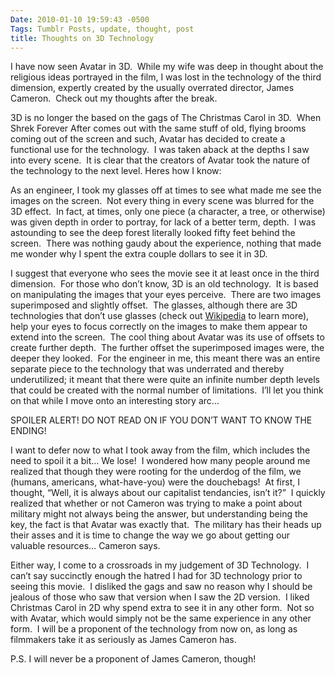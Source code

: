 ```yaml
---
Date: 2010-01-10 19:59:43 -0500
Tags: Tumblr Posts, update, thought, post
title: Thoughts on 3D Technology
---
```


I have now seen Avatar in 3D.  While my wife was deep in thought about the religious ideas portrayed in the film, I was lost in the technology of the third dimension, expertly created by the usually overrated director, James Cameron.  Check out my thoughts after the break.

3D is no longer the based on the gags of The Christmas Carol in 3D.  When Shrek Forever After comes out with the same stuff of old, flying brooms coming out of the screen and such, Avatar has decided to create a functional use for the technology.  I was taken aback at the depths I saw into every scene.  It is clear that the creators of Avatar took the nature of the technology to the next level. Heres how I know:

As an engineer, I took my glasses off at times to see what made me see the images on the screen.  Not every thing in every scene was blurred for the 3D effect.  In fact, at times, only one piece (a character, a tree, or otherwise) was given depth in order to portray, for lack of a better term, depth.  I was astounding to see the deep forest literally looked fifty feet behind the screen.  There was nothing gaudy about the experience, nothing that made me wonder why I spent the extra couple dollars to see it in 3D.

I suggest that everyone who sees the movie see it at least once in the third dimension.  For those who don’t know, 3D is an old technology.  It is based on manipulating the images that your eyes perceive.  There are two images superimposed and slightly offset.  The glasses, although there are 3D technologies that don’t use glasses (check out [Wikipedia](http://en.wikipedia.org/wiki/3-D_film "3D Technology") to learn more), help your eyes to focus correctly on the images to make them appear to extend into the screen.  The cool thing about Avatar was its use of offsets to create further depth.  The further offset the superimposed images were, the deeper they looked.  For the engineer in me, this meant there was an entire separate piece to the technology that was underrated and thereby underutilized; it meant that there were quite an infinite number depth levels that could be created with the normal number of limitations.  I’ll let you think on that while I move onto an interesting story arc…

SPOILER ALERT! DO NOT READ ON IF YOU DON’T WANT TO KNOW THE ENDING!

I want to defer now to what I took away from the film, which includes the need to spoil it a bit… We lose!  I wondered how many people around me realized that though they were rooting for the underdog of the film, we (humans, americans, what-have-you) were the douchebags!  At first, I thought, “Well, it is always about our capitalist tendancies, isn’t it?”  I quickly realized that whether or not Cameron was trying to make a point about military might not always being the answer, but understanding being the key, the fact is that Avatar was exactly that.  The military has their heads up their asses and it is time to change the way we go about getting our valuable resources… Cameron says.

Either way, I come to a crossroads in my judgement of 3D Technology.  I can’t say succinctly enough the hatred I had for 3D technology prior to seeing this movie.  I disliked the gags and saw no reason why I should be jealous of those who saw that version when I saw the 2D version.  I liked Christmas Carol in 2D why spend extra to see it in any other form.  Not so with Avatar, which would simply not be the same experience in any other form.  I will be a proponent of the technology from now on, as long as filmmakers take it as seriously as James Cameron has.

P.S. I will never be a proponent of James Cameron, though!

